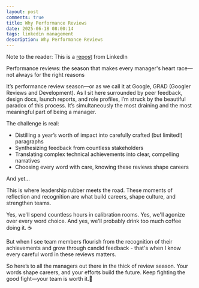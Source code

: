 ```yaml
---
layout: post
comments: true
title: Why Performance Reviews
date: 2025-06-18 08:00:14
tags: linkedin management
description: Why Performance Reviews
---
```


Note to the reader: This is a [repost](https://www.linkedin.com/posts/yewjinlim_performance-reviews-the-season-that-makes-activity-7271764919455248384-xo7k?utm_source=share&utm_medium=member_desktop&rcm=ACoAAAD4xmMBhqAf0RkmEot2NJkJA3gvq31H7Os) from LinkedIn

Performance reviews: the season that makes every manager's heart race—not always for the right reasons

It’s performance review season—or as we call it at Google, GRAD (Googler Reviews and Development). As I sit here surrounded by peer feedback, design docs, launch reports, and role profiles, I’m struck by the beautiful paradox of this process. It’s simultaneously the most draining and the most meaningful part of being a manager.

The challenge is real:

- Distilling a year’s worth of impact into carefully crafted (but limited!) paragraphs
- Synthesizing feedback from countless stakeholders
- Translating complex technical achievements into clear, compelling narratives
- Choosing every word with care, knowing these reviews shape careers

And yet...

This is where leadership rubber meets the road. These moments of reflection and recognition are what build careers, shape culture, and strengthen teams.

Yes, we'll spend countless hours in calibration rooms. Yes, we'll agonize over every word choice. And yes, we'll probably drink too much coffee doing it. ☕

But when I see team members flourish from the recognition of their achievements and grow through candid feedback - that's when I know every careful word in these reviews matters.

So here’s to all the managers out there in the thick of review season. Your words shape careers, and your efforts build the future. Keep fighting the good fight—your team is worth it.💪
